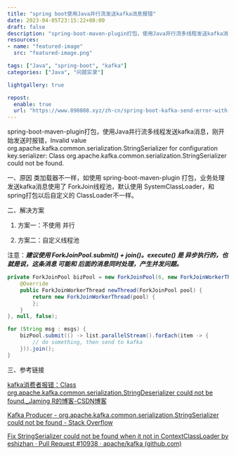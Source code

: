 ```yaml
---
title: "spring boot使用Java并行流发送kafka消息报错"
date: 2023-04-05T23:15:22+08:00
draft: false
description: "spring-boot-maven-plugin打包，使用Java并行流多线程发送kafka消息，刚开始发送时报错，Invalid value org.apache.kafka.common.serialization.StringSerializer for configuration key.serializer: Class org.apache.kafka.common.serialization.StringSerializer could not be found."
resources:
- name: "featured-image"
  src: "featured-image.png"

tags: ["Java", "spring-boot", "kafka"]
categories: ["Java", "问题实录"]

lightgallery: true

repost:
  enable: true
  url: "https://www.890808.xyz/zh-cn/spring-boot-kafka-send-error-with-fork-join/"
---
```


spring-boot-maven-plugin打包，使用Java并行流多线程发送kafka消息，刚开始发送时报错，Invalid value org.apache.kafka.common.serialization.StringSerializer for configuration key.serializer: Class org.apache.kafka.common.serialization.StringSerializer could not be found.

<!--more-->

一、原因
类加载器不一样，如使用 spring-boot-maven-plugin 打包，业务处理发送kafka消息使用了 ForkJoin线程池，默认使用 SystemClassLoader，和 spring打包以后自定义的 ClassLoader不一样。

二、解决方案

1. 方案一：不使用 并行

2. 方案二：自定义线程池

注意：***建议使用 ForkJoinPool.submit() + join()。execute() 是 异步执行的，也就是说，这条消息 可能和 后面的消息同时处理，产生并发问题。***

```java
private ForkJoinPool bizPool = new ForkJoinPool(6, new ForkJoinWorkerThreadFactory() {
    @Override
    public ForkJoinWorkerThread newThread(ForkJoinPool pool) {
        return new ForkJoinWorkerThread(pool) {
        };
    }
}, null, false);

for (String msg : msgs) {
    bizPool.submit(() -> list.parallelStream().forEach(item -> {
        // do something, then send to kafka
    })).join();
}
```


三、参考链接

[kafka消费者报错：Class org.apache.kafka.common.serialization.StringDeserializer could not be found._Jaming R的博客-CSDN博客](https://blog.csdn.net/yixiaoqi2010/article/details/88987929)

[Kafka Producer - org.apache.kafka.common.serialization.StringSerializer could not be found - Stack Overflow](https://stackoverflow.com/questions/37363119/kafka-producer-org-apache-kafka-common-serialization-stringserializer-could-no)

[Fix StringSerializer could not be found when it not in ContextClassLoader by eshizhan · Pull Request #10938 · apache/kafka (github.com)](https://github.com/apache/kafka/pull/10938/files/a1d3e7ee2aa0d04b4a55e765eed7fdedf10dca23)
